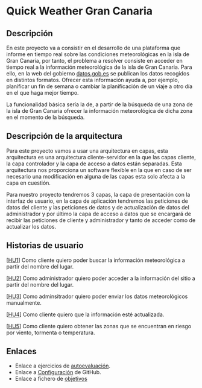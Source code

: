 # Quick Weather Gran Canaria

## Descripción

En este proyecto va a consistir en el desarrollo de una plataforma que informe en tiempo real sobre las condiciones meteorológicas en la isla de Gran Canaria, por tanto, el problema a resolver consiste en acceder en tiempo real a la información meteorológica de la isla de Gran Canaria. Para ello, en la web del gobierno [datos.gob.es](https://datos.gob.es/catalogo/l03380010-datos2) se publican los datos recogidos en distintos formatos. Ofrecer esta información ayuda a, por ejemplo, planificar un fin de semana o cambiar la planificación de un viaje a otro día en el que haga mejor tiempo.

La funcionalidad básica sería la de, a partir de la búsqueda de una zona de la isla de Gran Canaria ofrecer la información meteorológica de dicha zona en el momento de la búsqueda.

## Descripción de la arquitectura

Para este proyecto vamos a usar una arquitectura en capas, esta arquitectura es una arquitectura cliente-servidor en la que las capas cliente, la capa controlador y la capa de acceso a datos están separadas. Esta arquitectura nos proporciona un software flexible en la que en caso de ser necesario una modificación en alguna de las capas esta solo afecta a la capa en cuestión.

Para nuestro proyecto tendremos 3 capas, la capa de presentación con la interfaz de usuario, en la capa de aplicación tendremos las peticiones de datos del cliente y las peticiones de datos y de actualización de datos del administrador y por último la capa de acceso a datos que se encargará de recibir las peticiones de cliente y administrador y tanto de acceder como de actualizar los datos.

## Historias de usuario

[[HU1](https://github.com/antobalbis/CC-20-21-antoniobalbis/issues/6)] Como cliente quiero poder buscar la información meteorológica a partir del nombre del lugar.

[[HU2](https://github.com/antobalbis/CC-20-21-antoniobalbis/issues/7)] Como administrador quiero poder acceder a la información del sitio a partir del nombre del lugar.

[[HU3](https://github.com/antobalbis/CC-20-21-antoniobalbis/issues/8)] Como adminsitrador quiero poder enviar los datos meteorológicos manualmente.

[[HU4](https://github.com/antobalbis/CC-20-21-antoniobalbis/issues/9)] Como cliente quiero que la información esté actualizada.

[[HU5](https://github.com/antobalbis/CC-20-21-antoniobalbis/issues/8)] Como cliente quiero obtener las zonas que se encuentran en riesgo por viento, tormenta o temperatura.

## Enlaces

- Enlace a ejercicios de [autoevaluación](https://github.com/antobalbis/autoevaluacion).
- Enlace a [Configuración](https://github.com/antobalbis/CC-20-21-antoniobalbis/blob/main/docs/configuracion.md) de GitHub.
- Enlace a fichero de [objetivos](https://github.com/antobalbis/CC-20-21/blob/master/objetivos/antobalbis.md)